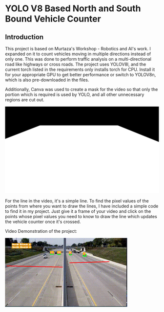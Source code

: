 # YOLO V8 Based North and South Bound Vehicle Counter

## Introduction
This project is based on Murtaza's Workshop - Robotics and AI's work. I expanded on it to count vehicles moving in multiple directions instead of only one. This was done to perform traffic analysis on a multi-directional road like highways or cross roads. The project uses YOLOV8l, and the current torch listed in the requirements only installs torch for CPU. Install it for your appropriate GPU to get better performance or switch to YOLOV8n, which is also pre-downloaded in the files.

Additionally, Canva was used to create a mask for the video so that only the portion which is required is used by YOLO, and all other unnecessary regions are cut out.

![Mask Image](https://github.com/LoneDragonII/Yolo-V8-Vehicle-Counter/blob/main/videos/mask.png)

For the line in the video, it's a simple line. To find the pixel values of the points from where you want to draw the lines, I have included a simple code to find it in my project. Just give it a frame of your video and click on the points whose pixel values you need to know to draw the line which updates the vehicle counter once it's crossed.

Video Demonstration of the project:

![Vehicle Counter](https://github.com/LoneDragonII/Yolo-V8-Vehicle-Counter/blob/main/final%20result.gif)
